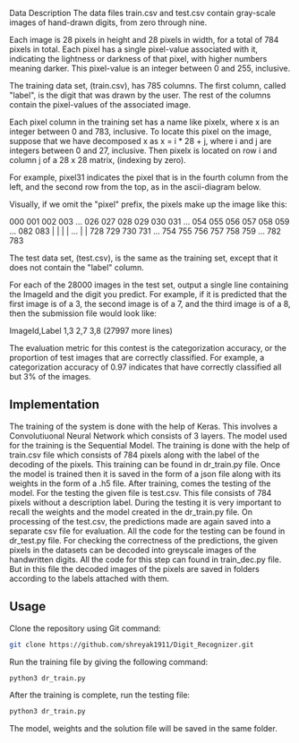 Data Description
The data files train.csv and test.csv contain gray-scale images of hand-drawn digits, from zero through nine.

Each image is 28 pixels in height and 28 pixels in width, for a total of 784 pixels in total. Each pixel has a single pixel-value associated with it, indicating the lightness or darkness of that pixel, with higher numbers meaning darker. This pixel-value is an integer between 0 and 255, inclusive.

The training data set, (train.csv), has 785 columns. The first column, called "label", is the digit that was drawn by the user. The rest of the columns contain the pixel-values of the associated image.

Each pixel column in the training set has a name like pixelx, where x is an integer between 0 and 783, inclusive. To locate this pixel on the image, suppose that we have decomposed x as x = i * 28 + j, where i and j are integers between 0 and 27, inclusive. Then pixelx is located on row i and column j of a 28 x 28 matrix, (indexing by zero).

For example, pixel31 indicates the pixel that is in the fourth column from the left, and the second row from the top, as in the ascii-diagram below.

Visually, if we omit the "pixel" prefix, the pixels make up the image like this:

000 001 002 003 ... 026 027 028 029 030 031 ... 054 055 056 057 058 059 ... 082 083 | | | | ... | | 728 729 730 731 ... 754 755 756 757 758 759 ... 782 783

The test data set, (test.csv), is the same as the training set, except that it does not contain the "label" column.

For each of the 28000 images in the test set, output a single line containing the ImageId and the digit you predict. For example, if it is predicted that the first image is of a 3, the second image is of a 7, and the third image is of a 8, then the submission file would look like:

ImageId,Label 1,3 2,7 3,8 (27997 more lines)

The evaluation metric for this contest is the categorization accuracy, or the proportion of test images that are correctly classified. For example, a categorization accuracy of 0.97 indicates that have correctly classified all but 3% of the images.

## Implementation
The training of the system is done with the help of Keras. This involves a Convolutiuonal Neural Network which consists of 3 layers. The model used for the training is the Sequential Model. The training is done with the help of train.csv file which consists of 784 pixels along with the label of the decoding of the pixels. This training can be found in dr_train.py file. Once the model is trained then it is saved in the form of a json file along with its weights in the form of a .h5 file.
After training, comes the testing of the model. For the testing the given file is test.csv. This file consists of 784 pixels without a description label. During the testing it is very important to recall the weights and the model created in the dr_train.py file. On processing of the test.csv, the predictions made are again saved into a separate csv file for evaluation. All the code for the testing can be found in dr_test.py file.
For checking the correctness of the predictions, the given pixels in the datasets can be decoded into greyscale images of the handwritten digits. All the code for this step can found in train_dec.py file. But in this file the decoded images of the pixels are saved in folders according to the labels attached with them.
## Usage
Clone the repository using Git command:
```bash
git clone https://github.com/shreyak1911/Digit_Recognizer.git
```
Run the training file by giving the following command:
```bash 
python3 dr_train.py
```
After the training is complete, run the testing file: 
```bash 
python3 dr_train.py
```
The model, weights and the solution file will be saved in the same folder.
